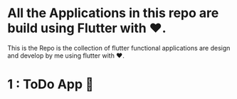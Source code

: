
# All the Applications in this repo are build using Flutter with ❤️.

This is the Repo is the collection of flutter functional applications are design and develop by me using flutter with ❤️.

# 1 : ToDo App 📱



